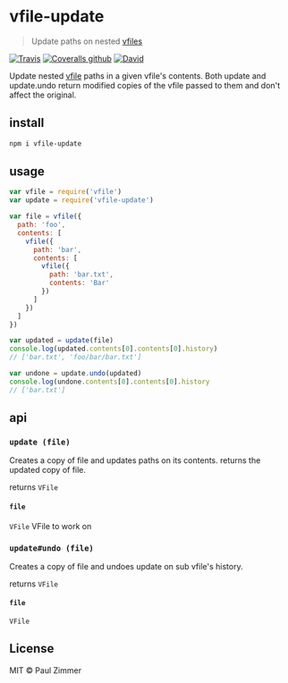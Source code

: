 # vfile-update

> Update paths on nested [vfiles](https://github.com/vfile/vfile)

[![Travis](https://img.shields.io/travis/mrzmmr/vfile-update.svg)](https://travis-ci.org/mrzmmr/vfile-update)
[![Coveralls github](https://img.shields.io/coveralls/github/mrzmmr/vfile-update.svg)](https://coveralls.io/github/mrzmmr/vfile-update)
[![David](https://img.shields.io/david/mrzmmr/vfile-update.svg)](https://david-dm.org/mrzmmr/vfile-update)


Update nested [vfile](https://github.com/vfile/vfile) paths in a given vfile's contents. Both update and update.undo return modified copies of the vfile passed to them and don't affect the original. 

## install

```sh
npm i vfile-update
```

## usage

```js
var vfile = require('vfile')
var update = require('vfile-update')

var file = vfile({
  path: 'foo',
  contents: [
    vfile({
      path: 'bar',
      contents: [
        vfile({
          path: 'bar.txt',
          contents: 'Bar'
        })
      ]
    })
  ]
})

var updated = update(file)
console.log(updated.contents[0].contents[0].history)
// ['bar.txt', 'foo/bar/bar.txt']

var undone = update.undo(updated)
console.log(undone.contents[0].contents[0].history
// ['bar.txt']
```

## api

### `update (file)`
Creates a copy of file and updates paths on its contents. returns the updated copy of file.

returns `VFile`

#### `file`
`VFile`
VFile to work on

### `update#undo (file)`
Creates a copy of file and undoes update on sub vfile's history. 

returns `VFile`

#### `file`
`VFile`

## License

MIT &copy; Paul Zimmer
